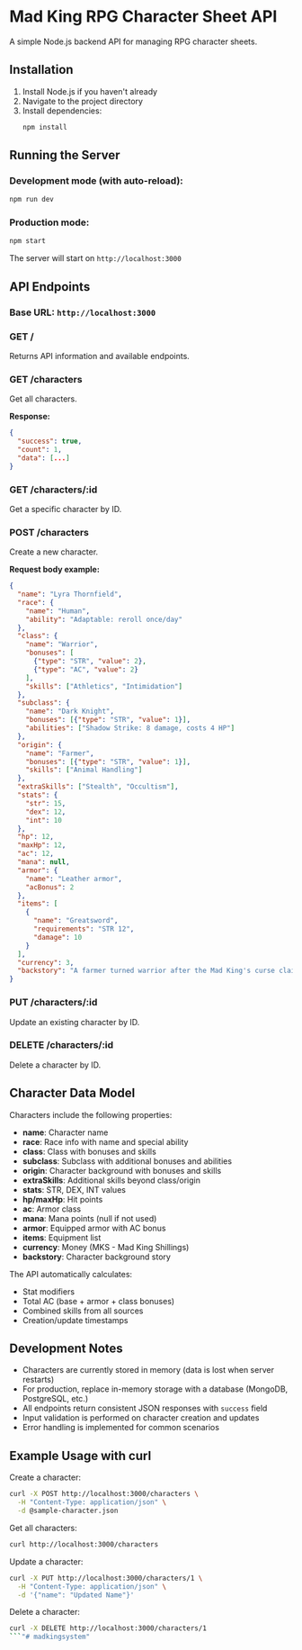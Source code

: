 # Mad King RPG Character Sheet API

A simple Node.js backend API for managing RPG character sheets.

## Installation

1. Install Node.js if you haven't already
2. Navigate to the project directory
3. Install dependencies:
   ```bash
   npm install
   ```

## Running the Server

### Development mode (with auto-reload):
```bash
npm run dev
```

### Production mode:
```bash
npm start
```

The server will start on `http://localhost:3000`

## API Endpoints

### Base URL: `http://localhost:3000`

### GET /
Returns API information and available endpoints.

### GET /characters
Get all characters.

**Response:**
```json
{
  "success": true,
  "count": 1,
  "data": [...]
}
```

### GET /characters/:id
Get a specific character by ID.

### POST /characters
Create a new character.

**Request body example:**
```json
{
  "name": "Lyra Thornfield",
  "race": {
    "name": "Human",
    "ability": "Adaptable: reroll once/day"
  },
  "class": {
    "name": "Warrior",
    "bonuses": [
      {"type": "STR", "value": 2},
      {"type": "AC", "value": 2}
    ],
    "skills": ["Athletics", "Intimidation"]
  },
  "subclass": {
    "name": "Dark Knight",
    "bonuses": [{"type": "STR", "value": 1}],
    "abilities": ["Shadow Strike: 8 damage, costs 4 HP"]
  },
  "origin": {
    "name": "Farmer",
    "bonuses": [{"type": "STR", "value": 1}],
    "skills": ["Animal Handling"]
  },
  "extraSkills": ["Stealth", "Occultism"],
  "stats": {
    "str": 15,
    "dex": 12,
    "int": 10
  },
  "hp": 12,
  "maxHp": 12,
  "ac": 12,
  "mana": null,
  "armor": {
    "name": "Leather armor",
    "acBonus": 2
  },
  "items": [
    {
      "name": "Greatsword",
      "requirements": "STR 12",
      "damage": 10
    }
  ],
  "currency": 3,
  "backstory": "A farmer turned warrior after the Mad King's curse claimed her village, now delving for sigils to buy a cure."
}
```

### PUT /characters/:id
Update an existing character by ID.

### DELETE /characters/:id
Delete a character by ID.

## Character Data Model

Characters include the following properties:
- **name**: Character name
- **race**: Race info with name and special ability
- **class**: Class with bonuses and skills
- **subclass**: Subclass with additional bonuses and abilities  
- **origin**: Character background with bonuses and skills
- **extraSkills**: Additional skills beyond class/origin
- **stats**: STR, DEX, INT values
- **hp/maxHp**: Hit points
- **ac**: Armor class
- **mana**: Mana points (null if not used)
- **armor**: Equipped armor with AC bonus
- **items**: Equipment list
- **currency**: Money (MKS - Mad King Shillings)
- **backstory**: Character background story

The API automatically calculates:
- Stat modifiers
- Total AC (base + armor + class bonuses)
- Combined skills from all sources
- Creation/update timestamps

## Development Notes

- Characters are currently stored in memory (data is lost when server restarts)
- For production, replace in-memory storage with a database (MongoDB, PostgreSQL, etc.)
- All endpoints return consistent JSON responses with `success` field
- Input validation is performed on character creation and updates
- Error handling is implemented for common scenarios

## Example Usage with curl

Create a character:
```bash
curl -X POST http://localhost:3000/characters \
  -H "Content-Type: application/json" \
  -d @sample-character.json
```

Get all characters:
```bash
curl http://localhost:3000/characters
```

Update a character:
```bash
curl -X PUT http://localhost:3000/characters/1 \
  -H "Content-Type: application/json" \
  -d '{"name": "Updated Name"}'
```

Delete a character:
```bash
curl -X DELETE http://localhost:3000/characters/1
```"# madkingsystem" 
